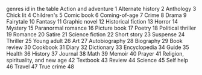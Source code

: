 genres	id in the table
Action and adventure 	1
Alternate history 	2
Anthology 	3
Chick lit 	4
Children's 	5
Comic book 	6
Coming-of-age 	7
Crime 	8
Drama 	9
Fairytale 	10
Fantasy 	11
Graphic novel 	12
Historical fiction 	13
Horror 	14
Mystery 	15
Paranormal romance 	16
Picture book 	17
Poetry 	18
Political thriller 	19
Romance 	20
Satire 	21
Science fiction 	22
Short story 	23
Suspense 	24
Thriller 	25
Young adult 	26
Art 	27
Autobiography 	28
Biography 	29
Book review 	30
Cookbook 	31
Diary 	32
Dictionary 	33
Encyclopedia 	34
Guide 	35
Health 	36
History 	37
Journal 	38
Math 	39
Memoir 	40
Prayer 	41
Religion, spirituality, and new age 	42
Textbook 	43
Review 	44
Science 	45
Self help 	46
Travel 	47
True crime 	48

